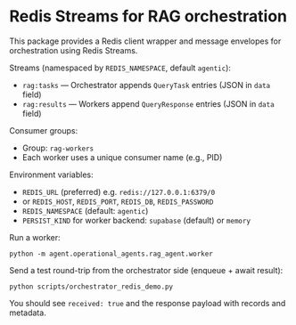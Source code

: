 # Redis Streams for RAG orchestration

This package provides a Redis client wrapper and message envelopes for orchestration using Redis Streams.

Streams (namespaced by `REDIS_NAMESPACE`, default `agentic`):
- `rag:tasks` — Orchestrator appends `QueryTask` entries (JSON in `data` field)
- `rag:results` — Workers append `QueryResponse` entries (JSON in `data` field)

Consumer groups:
- Group: `rag-workers`
- Each worker uses a unique consumer name (e.g., PID)

Environment variables:
- `REDIS_URL` (preferred) e.g. `redis://127.0.0.1:6379/0`
- or `REDIS_HOST`, `REDIS_PORT`, `REDIS_DB`, `REDIS_PASSWORD`
- `REDIS_NAMESPACE` (default: `agentic`)
- `PERSIST_KIND` for worker backend: `supabase` (default) or `memory`

Run a worker:
```
python -m agent.operational_agents.rag_agent.worker
```

Send a test round-trip from the orchestrator side (enqueue + await result):
```
python scripts/orchestrator_redis_demo.py
```

You should see `received: true` and the response payload with records and metadata.